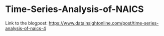 # Time-Series-Analysis-of-NAICS

Link to the blogpost: https://www.datainsightonline.com/post/time-series-analysis-of-naics-4
